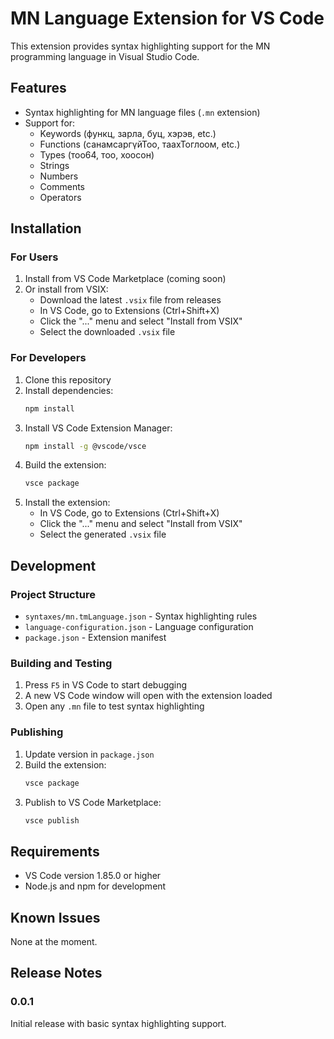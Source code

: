 # MN Language Extension for VS Code

This extension provides syntax highlighting support for the MN programming language in Visual Studio Code.

## Features

- Syntax highlighting for MN language files (`.mn` extension)
- Support for:
  - Keywords (функц, зарла, буц, хэрэв, etc.)
  - Functions (санамсаргүйТоо, таахТоглоом, etc.)
  - Types (тоо64, тоо, хоосон)
  - Strings
  - Numbers
  - Comments
  - Operators

## Installation

### For Users
1. Install from VS Code Marketplace (coming soon)
2. Or install from VSIX:
   - Download the latest `.vsix` file from releases
   - In VS Code, go to Extensions (Ctrl+Shift+X)
   - Click the "..." menu and select "Install from VSIX"
   - Select the downloaded `.vsix` file

### For Developers
1. Clone this repository
2. Install dependencies:
   ```bash
   npm install
   ```
3. Install VS Code Extension Manager:
   ```bash
   npm install -g @vscode/vsce
   ```
4. Build the extension:
   ```bash
   vsce package
   ```
5. Install the extension:
   - In VS Code, go to Extensions (Ctrl+Shift+X)
   - Click the "..." menu and select "Install from VSIX"
   - Select the generated `.vsix` file

## Development

### Project Structure
- `syntaxes/mn.tmLanguage.json` - Syntax highlighting rules
- `language-configuration.json` - Language configuration
- `package.json` - Extension manifest

### Building and Testing
1. Press `F5` in VS Code to start debugging
2. A new VS Code window will open with the extension loaded
3. Open any `.mn` file to test syntax highlighting

### Publishing
1. Update version in `package.json`
2. Build the extension:
   ```bash
   vsce package
   ```
3. Publish to VS Code Marketplace:
   ```bash
   vsce publish
   ```

## Requirements

- VS Code version 1.85.0 or higher
- Node.js and npm for development

## Known Issues

None at the moment.

## Release Notes

### 0.0.1

Initial release with basic syntax highlighting support.
